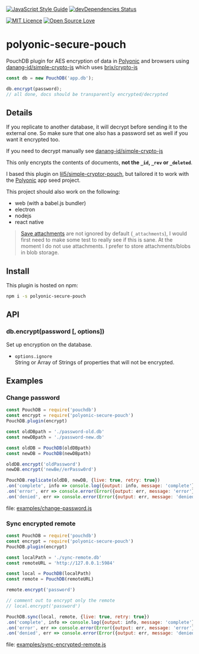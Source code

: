 [![JavaScript Style Guide](https://img.shields.io/badge/code%20style-standard-brightgreen.svg)](http://standardjs.com/)
[![devDependencies Status](https://david-dm.org/paulsutherland/polyonic-secure-pouch/dev-status.svg)](https://david-dm.org/paulsutherland/polyonic-secure-pouch?type=dev)

[![MIT Licence](https://badges.frapsoft.com/os/mit/mit.svg?v=103)](https://opensource.org/licenses/mit-license.php)
[![Open Source Love](https://badges.frapsoft.com/os/v1/open-source.svg?v=103)](https://github.com/ellerbrock/open-source-badge/)

# polyonic-secure-pouch

PouchDB plugin for AES encryption of data in [Polyonic] and browsers using [danang-id/simple-crypto-js] which uses [brix/crypto-js]

```js
const db = new PouchDB('app.db');

db.encrypt(password);
// all done, docs should be transparently encrypted/decrypted
```

## Details

If you replicate to another database, it will decrypt before sending it to the external one. So make sure that one also has a password set as well if you want it encrypted too.

If you need to decrypt manually see [danang-id/simple-crypto-js]

This only encrypts the contents of documents, **not the `_id`, `_rev` or `_deleted`**.

I based this plugin on [lil5/simple-cryptor-pouch], but tailored it to work with the [Polyonic] app seed project.

This project should also work on the following:
* web (with a babel.js bundler)
* electron
* nodejs
* react native

> [Save attachments](https://pouchdb.com/api.html#save_attachment) are not ignored by default (`_attachments`), I would first need to make some test to really see if this is sane. At the moment I do not use attachments.  I prefer to store attachments/blobs in blob storage.

## Install

This plugin is hosted on npm:

```bash
npm i -s polyonic-secure-pouch
```

## API


### db.encrypt(password [, options])

Set up encryption on the database.

- `options.ignore`  
String or Array of Strings of properties that will not be encrypted.

## Examples

### Change password

```js
const PouchDB = require('pouchdb')
const encrypt = require('polyonic-secure-pouch')
PouchDB.plugin(encrypt)

const oldDBpath = './password-old.db'
const newDBpath = './password-new.db'

const oldDB = PouchDB(oldDBpath)
const newDB = PouchDB(newDBpath)

oldDB.encrypt('oldPassword')
newDB.encrypt('newBe//erPassw0rd')

PouchDB.replicate(oldDB, newDB, {live: true, retry: true})
.on('complete', info => console.log({output: info, message: 'complete'}))
.on('error', err => console.error(Error({output: err, message: 'error'})))
.on('denied', err => console.error(Error({output: err, message: 'denied'})))

```

file: [examples/change-password.js](https://github.com/paulsutherland/polyonic-secure-pouch/blob/master/examples/change-password.js)

### Sync encrypted remote

```js
const PouchDB = require('pouchdb')
const encrypt = require('polyonic-secure-pouch')
PouchDB.plugin(encrypt)

const localPath = './sync-remote.db'
const remoteURL = 'http://127.0.0.1:5984'

const local = PouchDB(localPath)
const remote = PouchDB(remoteURL)

remote.encrypt('password')

// comment out to encrypt only the remote
// local.encrypt('password')

PouchDB.sync(local, remote, {live: true, retry: true})
.on('complete', info => console.log({output: info, message: 'complete'}))
.on('error', err => console.error(Error({output: err, message: 'error'})))
.on('denied', err => console.error(Error({output: err, message: 'denied'})))

```
file: [examples/sync-encrypted-remote.js](https://github.com/paulsutherland/polyonic-secure-pouch/blob/master/examples/sync-encrypted-remote.js)

[Polyonic]: https://github.com/paulsutherland/Polyonic
[lil5/simple-cryptor-pouch]: https://github.com/lil5/simple-cryptor-pouch
[danang-id/simple-crypto-js]: https://github.com/danang-id/simple-crypto-js
[brix/crypto-js]: https://github.com/brix/crypto-js
